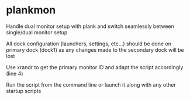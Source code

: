 # plankmon
Handle dual monitor setup with plank and switch seamlessly between single/dual monitor setup

All dock configuration (launchers, settings, etc...) should be done on primary dock (dock1) as any changes made to the secondary dock will be lost

Use xrandr to get the primary monitor ID and adapt the script accordingly (line 4)

Run the script from the command line or launch it along with any other startup scripts
